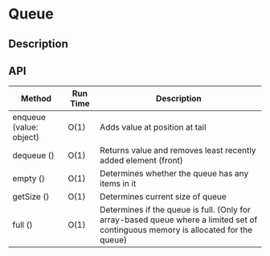 # Queue

## Description

## API

| Method      | Run Time        | Description|
| ----------- | --------------- | --------- |       
| enqueue (value: object) | O(1) | Adds value at position at tail |
| dequeue ()              | O(1) | Returns value and removes least recently added element (front) |
| empty ()                | O(1) | Determines whether the queue has any items in it |
| getSize ()              | O(1) | Determines current size of queue |
| full ()                 | O(1) | Determines if the queue is full. (Only for array-based queue where a limited set of continguous memory is allocated for the queue) |             